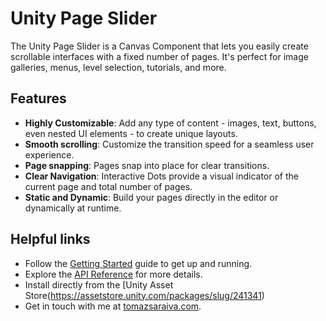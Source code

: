 # Unity Page Slider

The Unity Page Slider is a Canvas Component that lets you easily create scrollable interfaces with a fixed number of pages. It's perfect for image galleries, menus, level selection, tutorials, and more.

## Features

- **Highly Customizable**: Add any type of content - images, text, buttons, even nested UI elements - to create unique layouts.
- **Smooth scrolling**: Customize the transition speed for a seamless user experience.
- **Page snapping**: Pages snap into place for clear transitions.
- **Clear Navigation**: Interactive Dots provide a visual indicator of the current page and total number of pages.
- **Static and Dynamic**: Build your pages directly in the editor or dynamically at runtime.

## Helpful links

- Follow the [Getting Started](https://tomazsaraiva.github.io/unity-canvas-page-slider/docs/getting-started.html) guide to get up and running.
- Explore the [API Reference](https://tomazsaraiva.github.io/unity-canvas-page-slider/api/TS.PageSlider.html) for more details.
- Install directly from the [Unity Asset Store(https://assetstore.unity.com/packages/slug/241341)
- Get in touch with me at [tomazsaraiva.com](https://tomazsaraiva.com).
